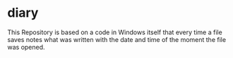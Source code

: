 # diary
This Repository is based on a code in Windows itself that every time a file saves notes what was written with the date and time of the moment the file was opened.
